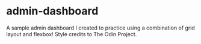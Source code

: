 # admin-dashboard
A sample admin dashboard I created to practice using a combination of grid layout and flexbox! Style credits to The Odin Project.